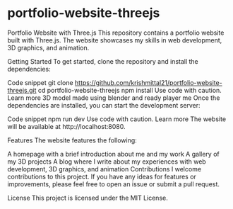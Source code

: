 # portfolio-website-threejs
 

Portfolio Website with Three.js
This repository contains a portfolio website built with Three.js. The website showcases my skills in web development, 3D graphics, and animation.

Getting Started
To get started, clone the repository and install the dependencies:

Code snippet
git clone https://github.com/krishmittal21/portfolio-website-threejs.git
cd portfolio-website-threejs
npm install
Use code with caution. Learn more
3D model made using blender and ready player me
Once the dependencies are installed, you can start the development server:

Code snippet
npm run dev
Use code with caution. Learn more
The website will be available at http://localhost:8080.

Features
The website features the following:

A homepage with a brief introduction about me and my work
A gallery of my 3D projects
A blog where I write about my experiences with web development, 3D graphics, and animation
Contributions
I welcome contributions to this project. If you have any ideas for features or improvements, please feel free to open an issue or submit a pull request.

License
This project is licensed under the MIT License.



